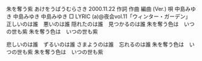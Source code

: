 朱を奪う紫
あけをうばうむらさき
2000.11.22
作詞  作曲  編曲 (Ver.)   唄
中島みゆき   中島みゆき       中島みゆき
□ LYRIC (a)@夜会vol.11「ウィンター・ガーデン」
正しいのは誰　悪いのは誰
隠れたのは誰　見つかるのは誰
朱を奪う色は　いつの世も紫
朱を奪う色は　いつの世も紫

悲しいのは誰　ずるいのは誰
さまようのは誰　忘れるのは誰
朱を奪う色は　いつの世も紫
朱を奪う色は　いつの世も紫